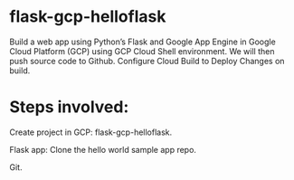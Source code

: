 # flask-gcp-helloflask
Build a web app using Python’s Flask and Google App Engine in Google Cloud Platform (GCP) using GCP Cloud Shell environment.
We will then push source code to Github.   Configure Cloud Build to Deploy Changes on build.  


# Steps involved: 
Create project in GCP: flask-gcp-helloflask.

Flask app: Clone the hello world sample app repo. 

Git. 




